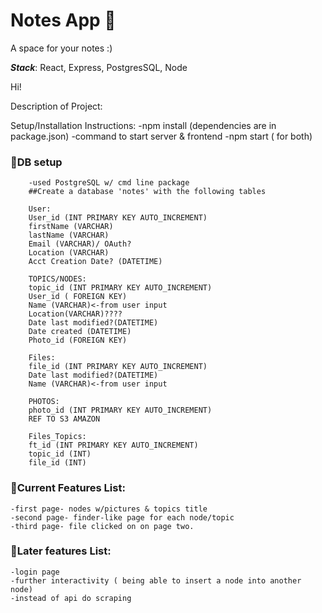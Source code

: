 # Notes App &#x1F4D7;
A space for your notes :)

**_Stack_**: React, Express, PostgresSQL, Node

Hi!

Description of Project:

Setup/Installation Instructions:
	-npm install (dependencies are in package.json)
	-command to start server & frontend
		-npm start ( for both)
### &#x1F53B;DB setup
		-used PostgreSQL w/ cmd line package
		##Create a database 'notes' with the following tables
				
		User: 
		User_id (INT PRIMARY KEY AUTO_INCREMENT)
		firstName (VARCHAR)
		lastName (VARCHAR)
		Email (VARCHAR)/ OAuth?
		Location (VARCHAR)
		Acct Creation Date? (DATETIME)

		TOPICS/NODES:
		topic_id (INT PRIMARY KEY AUTO_INCREMENT)
		User_id ( FOREIGN KEY)
		Name (VARCHAR)<-from user input
		Location(VARCHAR)????
		Date last modified?(DATETIME)
		Date created (DATETIME)
		Photo_id (FOREIGN KEY)

		Files:
		file_id (INT PRIMARY KEY AUTO_INCREMENT)
		Date last modified?(DATETIME)
		Name (VARCHAR)<-from user input

		PHOTOS:
		photo_id (INT PRIMARY KEY AUTO_INCREMENT)
		REF TO S3 AMAZON			

		Files_Topics:
		ft_id (INT PRIMARY KEY AUTO_INCREMENT)
		topic_id (INT)
		file_id (INT)


### &#x1F53B;Current Features List:
	-first page- nodes w/pictures & topics title
	-second page- finder-like page for each node/topic
	-third page- file clicked on on page two.
### &#x1F53B;Later features List:
	-login page
	-further interactivity ( being able to insert a node into another node)
	-instead of api do scraping

